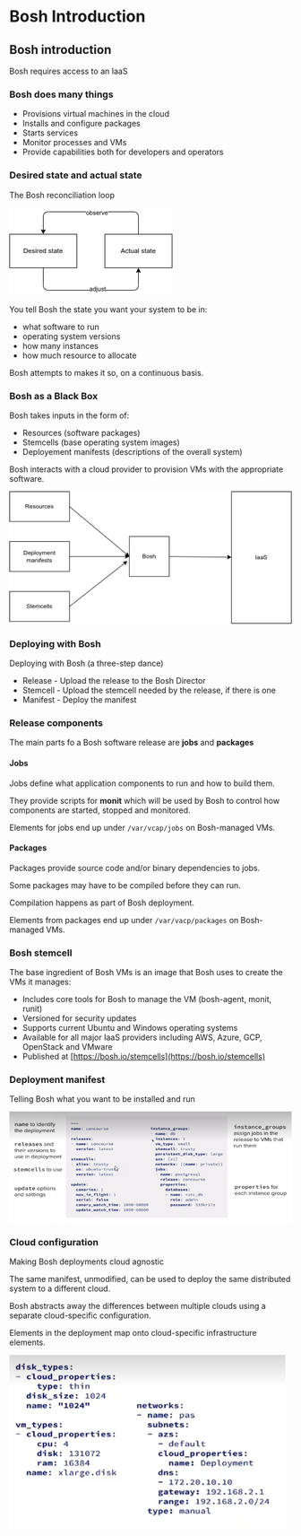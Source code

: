 # Bosh Introduction

## Bosh introduction

Bosh requires access to an IaaS
  
### Bosh does many things

- Provisions virtual machines in the cloud
- Installs and configure packages
- Starts services
- Monitor processes and VMs
- Provide capabilities both for developers and operators

### Desired state and actual state

The Bosh reconciliation loop

![Bosh desired state](./images/bosh_desired_state.drawio.png)

You tell Bosh the state you want your system to be in:

- what software to run
- operating system versions
- how many instances
- how much resource to allocate

Bosh attempts to makes it so, on a continuous basis.

### Bosh as a Black Box

Bosh takes inputs in the form of:

- Resources (software packages)
- Stemcells (base operating system images)
- Deployement manifests (descriptions of the overall system)

Bosh interacts with a cloud provider to provision VMs with the appropriate software.

![Bosh as a Black Box](./images/bosh_as-black_box.drawio.png)

### Deploying with Bosh

Deploying with Bosh (a three-step dance)

- Release - Upload the release to the Bosh Director
- Stemcell - Upload the stemcell needed by the release, if there is one
- Manifest - Deploy the manifest

### Release components

The main parts fo a Bosh software release are **jobs** and **packages**

#### Jobs

Jobs define what application components to run and how to build them.

They provide scripts for **monit** which will be used by Bosh to control how components are started, stopped and monitored.

Elements for jobs end up under `/var/vcap/jobs` on Bosh-managed VMs.

#### Packages

Packages provide source code and/or binary dependencies to jobs.

Some packages may have to be compiled before they can run.

Compilation happens as part of Bosh deployment.

Elements from packages end up under `/var/vacp/packages` on Bosh-managed VMs.

### Bosh stemcell

The base ingredient of Bosh VMs is an image that Bosh uses to create the VMs it manages:

- Includes core tools for Bosh to manage the VM (bosh-agent, monit, runit)
- Versioned for security updates
- Supports current Ubuntu and Windows operating systems
- Available for all major IaaS providers including AWS, Azure, GCP, OpenStack and VMware
- Published at [https://bosh.io/stemcells](https://bosh.io/stemcells)

### Deployment manifest

Telling Bosh what you want to be installed and run

![Bosh manifest](./images/bosh_manifest.png)

### Cloud configuration

Making Bosh deployments cloud agnostic

The same manifest, unmodified, can be used to deploy the same distributed system to a different cloud.

Bosh abstracts away the differences between multiple clouds using a separate cloud-specific configuration.

Elements in the deployment map onto cloud-specific infrastructure elements.

![Cloud configuration](./images/cloud_configuration.png)

